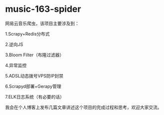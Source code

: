 # music-163-spider
网易云音乐爬虫，该项目主要涉及到：


  1.Scrapy+Redis分布式

  2.逆向JS

  3.Bloom Filter（布隆过滤器）

  4.异常监控

  5.ADSL动态拨号VPS防IP封禁

  6.Scrapyd部署+Gerapy管理

  7.ELK日志系统（有必要的话）


我会在个人博客上发布几篇文章讲述这个项目的完成过程和思考，欢迎大家交流。
